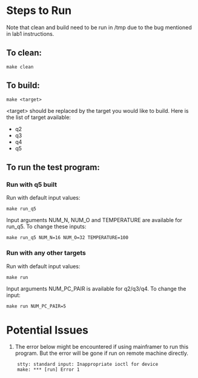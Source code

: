 # Steps to Run
Note that clean and build need to be run in /tmp due to the bug mentioned in lab1 instructions. 
## To clean:
```shell
make clean
```

## To build:
```shell
make <target>
```

\<target\> should be replaced by the target you would like to build. Here is the list of target available:
* q2
* q3
* q4
* q5

## To run the test program:
### Run with q5 built

Run with default input values:
```shell
make run_q5
```
Input arguments NUM_N, NUM_O and TEMPERATURE are available for run_q5. To change these inputs:
```shell
make run_q5 NUM_N=16 NUM_O=32 TEMPERATURE=100
```

### Run with any other targets
Run with default input values:
```shell
make run
```
Input arguments NUM_PC_PAIR is available for q2/q3/q4. To change the input:
```shell
make run NUM_PC_PAIR=5
```


# Potential Issues
1.  The error below might be encountered if using mainframer to run this program. But the error will be gone if run on remote machine directly.
```shell
    stty: standard input: Inappropriate ioctl for device
    make: *** [run] Error 1
```
    


